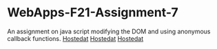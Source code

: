 # WebApps-F21-Assignment-7
An assignment on java script modifying the DOM and using anonymous callback functions.
[Hostedat](https://44-563-webapps-f21.github.io/webapps-f21-assignment-7-S545258/search.html)
[Hostedat](https://44-563-webapps-f21.github.io/webapps-f21-assignment-7-S545258/reaction.html)
[Hostedat](https://44-563-webapps-f21.github.io/webapps-f21-assignment-7-S545258/stack.html)